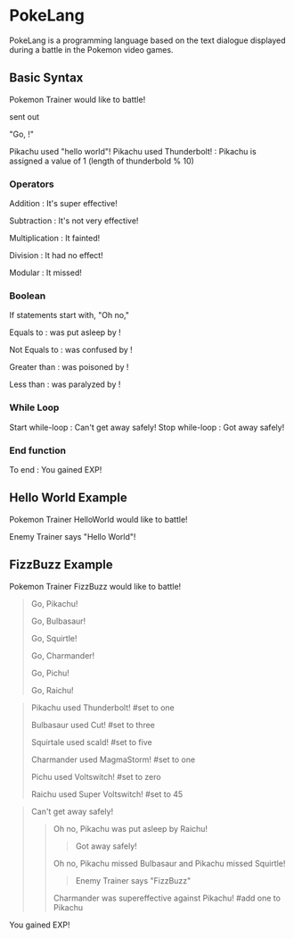 # PokeLang
PokeLang is a programming language based on the text dialogue displayed during a battle in the Pokemon video games.  

## Basic Syntax


Pokemon Trainer <Function Name> would like to battle!
  
<trainer name> sent out <pokemon name>
  
"Go, <name>!"
  
Pikachu used "hello world"!
Pikachu used Thunderbolt! : Pikachu is assigned a value of 1 (length of thunderbold % 10)


### Operators
Addition : It's super effective!

Subtraction : It's not very effective! 

Multiplication : It fainted! 

Division : It had no effect! 

Modular : It missed!


### Boolean
If statements start with, "Oh no,"

Equals to : <pokemon1> was put asleep by <pokemon2>!
  
Not Equals to : <pokemon1> was confused by <pokemon2>!
  
Greater than : <pokemon1> was poisoned by <pokemon2>!
  
Less than : <pokemon1> was paralyzed by <pokemon2>!


### While Loop
Start while-loop : Can't get away safely!
Stop while-loop : Got away safely!


### End function
To end : You gained EXP!


## Hello World Example
Pokemon Trainer HelloWorld would like to battle!
  
  Enemy Trainer says "Hello World"!
  
  
## FizzBuzz Example
Pokemon Trainer FizzBuzz would like to battle!

>  Go, Pikachu!
>  
>  Go, Bulbasaur!
>  
>  Go, Squirtle!
>  
>  Go, Charmander!
>  
>  Go, Pichu!
>  
>  Go, Raichu!
>  
  
  
>  Pikachu used Thunderbolt!                           #set to one
>  
>  Bulbasaur used Cut!                                 #set to three
>  
>  Squirtale used scald!                               #set to five
>  
>  Charmander used MagmaStorm!                         #set to one
>  
>  Pichu used Voltswitch!                              #set to zero
>  
>  Raichu used Super Voltswitch!                       #set to 45
  
  
> Can't get away safely!  
> 
>> Oh no, Pikachu was put asleep by Raichu!
>> 
>>> Got away safely!
>>> 
>> Oh no, Pikachu missed Bulbasaur and Pikachu missed Squirtle!  
>> 
>>> Enemy Trainer says "FizzBuzz"           
>>> 
>>  Charmander was supereffective against Pikachu!      #add one to Pikachu
>>  
You gained EXP!
  
  
  
  
  
  
  
  
  




